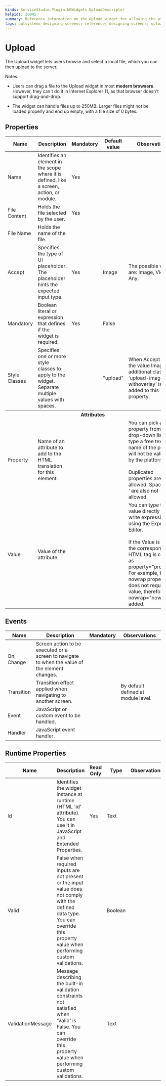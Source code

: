 ```yaml
---
kinds: ServiceStudio.Plugin.NRWidgets.UploadDescriptor
helpids: 30045
summary: Reference information on the Upload widget for allowing the users to browse and select a local file to upload into the application.
tags: outsystems-designing-screens; reference; designing-screens; upload-widget
---
```


# Upload


The Upload widget lets users browse and select a local file, which you can then upload to the server.

<div class="info" markdown="1">

Notes:

* Users can drag a file to the Upload widget in most **modern browsers**. However, they can't do it in Internet Explorer 11, as that browser doesn't support drag-and-drop.

* The widget can handle files up to 250MB. Larger files might not be loaded properly and end up empty, with a file size of 0 bytes.

</div>

## Properties

<table markdown="1">
<thead>
<tr>
<th>Name</th>
<th>Description</th>
<th>Mandatory</th>
<th>Default value</th>
<th>Observations</th>
</tr>
</thead>
<tbody>
<tr>
<td title="Name">Name</td>
<td>Identifies an element in the scope where it is defined, like a screen, action, or module.</td>
<td>Yes</td>
<td></td>
<td></td>
</tr>
<tr>
<td title="FileContent">File Content</td>
<td>Holds the file selected by the user.</td>
<td>Yes</td>
<td></td>
<td></td>
</tr>
<tr>
<td title="FileName">File Name</td>
<td>Holds the name of the file.</td>
<td></td>
<td></td>
<td></td>
</tr>
<tr>
<td title="Accept">Accept</td>
<td>Specifies the type of UI placeholder. The placeholder hints the expected input type.</td>
<td>Yes</td>
<td>Image</td>
<td>The possible values are: Image, Video, Any.</td>
</tr>
<tr>
<td title="Mandatory">Mandatory</td>
<td>Boolean literal or expression that defines if the widget is required.</td>
<td>Yes</td>
<td>False</td>
<td></td>
</tr>
<tr>
<td title="Style">Style Classes</td>
<td>Specifies one or more style classes to apply to the widget. Separate multiple values with spaces.</td>
<td></td>
<td>"upload"</td>
<td>When Accept has the value Image, an additional class 'upload-image-withoverlay' is added to this property.</td>
</tr>
<tr class="separator">
<th colspan="5">Attributes</th>
</tr>
<tr>
<td title="Property">Property</td>
<td>Name of an attribute to add to the HTML translation for this element.</td>
<td></td>
<td></td>
<td>You can pick a property from the drop-down list or type a free text. The name of the property will not be validated by the platform.<br/><br/>Duplicated properties are not allowed. Spaces, " or ' are also not allowed.</td>
</tr>
<tr>
<td title="Value">Value</td>
<td>Value of the attribute.</td>
<td></td>
<td></td>
<td>You can type the value directly or write expressions using the Expression Editor.<br/><br/>If the Value is empty, the corresponding HTML tag is created as property="property". For example, the nowrap property does not require a value, therefore nowrap="nowrap" is added.</td>
</tr>
</tbody>
</table>

## Events

<table markdown="1">
<thead>
<tr>
<th>Name</th>
<th>Description</th>
<th>Mandatory</th>
<th>Observations</th>
</tr>
</thead>
<tbody>
<tr>
<td title="OnChange">On Change</td>
<td>Screen action to be executed or a screen to navigate to when the value of the element changes.</td>
<td></td>
<td></td>
</tr>
<tr>
<td title="Transition">Transition</td>
<td>Transition effect applied when navigating to another screen.</td>
<td></td>
<td>By default defined at module level.</td>
</tr>
<tr>
<td title="EventName">Event</td>
<td>JavaScript or custom event to be handled.</td>
<td></td>
<td></td>
</tr>
<tr>
<td title="Handler">Handler</td>
<td>JavaScript event handler.</td>
<td></td>
<td></td>
</tr>
</tbody>
</table>

## Runtime Properties

<table markdown="1">
<thead>
<tr>
<th>Name</th>
<th>Description</th>
<th>Read Only</th>
<th>Type</th>
<th>Observations</th>
</tr>
</thead>
<tbody>
<tr>
<td>Id</td>
<td>Identifies the widget instance at runtime (HTML 'id' attribute). You can use it in JavaScript and Extended Properties.</td>
<td>Yes</td>
<td>Text</td>
<td></td>
</tr>
<tr>
<td>Valid</td>
<td>False when required inputs are not present or the input value does not comply with the defined data type. You can override this property value when performing custom validations.</td>
<td></td>
<td>Boolean</td>
<td></td>
</tr>
<tr>
<td>ValidationMessage</td>
<td>Message describing the built-in validation constraints not satisfied when 'Valid' is False. You can override this property value when performing custom validations.</td>
<td></td>
<td>Text</td>
<td></td>
</tr>
</tbody>
</table>

